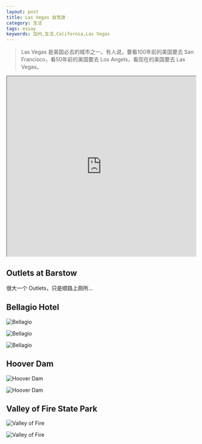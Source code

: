 ```yaml
---
layout: post
title: Las Vegas 自驾游
category: 生活
tags: essay
keywords: 加州,生活,California,Las Vegas
---
```


> Las Vegas 是美国必去的城市之一。有人说，要看100年前的美国要去 San Francisco，看50年前的美国要去 Los Angels，看现在的美国要去 Las Vegas。

<iframe src="https://drive.google.com/open?id=1trxjvj8j0AqkU_WnS1ndbrXNbCs&usp=sharing" width="100%" height="480"></iframe>

## Outlets at Barstow

很大一个 Outlets，只是顺路上厕所...

## Bellagio Hotel

![Bellagio](http://7u2ho6.com1.z0.glb.clouddn.com/life-bellagio-resort.png)

![Bellagio](http://7u2ho6.com1.z0.glb.clouddn.com/life-bellagio-resort-2.png)

![Bellagio](http://7u2ho6.com1.z0.glb.clouddn.com/life-bellagio-resort-3.png)

## Hoover Dam

![Hoover Dam](http://7u2ho6.com1.z0.glb.clouddn.com/life-hoover-dam-1.png)

![Hoover Dam](http://7u2ho6.com1.z0.glb.clouddn.com/life-hoover-dam-2.png)

## Valley of Fire State Park

![Valley of Fire](http://7u2ho6.com1.z0.glb.clouddn.com/life-valley-of-fire-1.png)

![Valley of Fire](http://7u2ho6.com1.z0.glb.clouddn.com/life-valley-of-fire-2.png)


